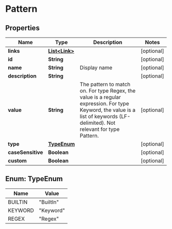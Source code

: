 
# Pattern

## Properties
Name | Type | Description | Notes
------------ | ------------- | ------------- | -------------
**links** | [**List&lt;Link&gt;**](Link.md) |  |  [optional]
**id** | **String** |  |  [optional]
**name** | **String** | Display name |  [optional]
**description** | **String** |  |  [optional]
**value** | **String** | The pattern to match on. For type Regex, the value is a regular expression. For type Keyword, the value is a list of keywords (LF-delimited).  Not relevant for type Pattern. |  [optional]
**type** | [**TypeEnum**](#TypeEnum) |  |  [optional]
**caseSensitive** | **Boolean** |  |  [optional]
**custom** | **Boolean** |  |  [optional]


<a name="TypeEnum"></a>
## Enum: TypeEnum
Name | Value
---- | -----
BUILTIN | &quot;BuiltIn&quot;
KEYWORD | &quot;Keyword&quot;
REGEX | &quot;Regex&quot;



